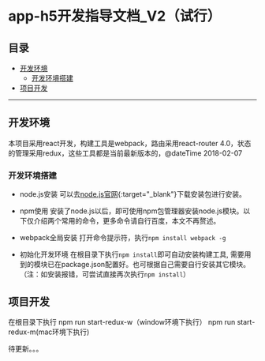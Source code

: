 # app-h5开发指导文档_V2（试行）

## 目录
<!-- MarkdownTOC depth=4 autolink=true bracket=round -->

- [开发环境](#开发环境)
    - [开发环境搭建](#开发环境搭建)
- [项目开发](#项目开发)

<!-- /MarkdownTOC -->


****************

<span id="开发环境"></span>
## 开发环境
本项目采用react开发，构建工具是webpack，路由采用react-router 4.0，状态的管理采用redux，这些工具都是当前最新版本的，@dateTime 2018-02-07

<span id="开发环境搭建"></span>
### 开发环境搭建
* node.js安装
可以去[node.js官网](https://nodejs.org/en/download/){:target="_blank"}下载安装包进行安装。

* npm使用
安装了node.js以后，即可使用npm包管理器安装node.js模块。以下仅介绍两个常用的命令，更多命令请自行百度，本文不再赘述。

* webpack全局安装
打开命令提示符，执行`npm install webpack -g`

* 初始化开发环境
在根目录下执行`npm install`即可自动安装构建工具, 需要用到的模块已在package.json配置好。也可根据自己需要自行安装其它模块。（注：如安装报错，可尝试直接再次执行`npm install`）

<span id="项目开发"></span>
## 项目开发
在根目录下执行 npm run start-redux-w（window环境下执行）
npm run start-redux-m(mac环境下执行)


待更新。。。
